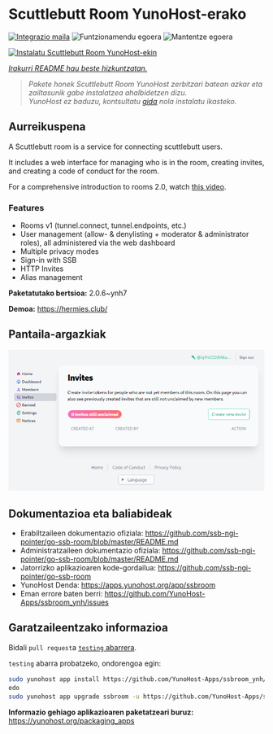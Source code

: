 <!--
Ohart ongi: README hau automatikoki sortu da <https://github.com/YunoHost/apps/tree/master/tools/readme_generator>ri esker
EZ editatu eskuz.
-->

# Scuttlebutt Room YunoHost-erako

[![Integrazio maila](https://dash.yunohost.org/integration/ssbroom.svg)](https://dash.yunohost.org/appci/app/ssbroom) ![Funtzionamendu egoera](https://ci-apps.yunohost.org/ci/badges/ssbroom.status.svg) ![Mantentze egoera](https://ci-apps.yunohost.org/ci/badges/ssbroom.maintain.svg)

[![Instalatu Scuttlebutt Room YunoHost-ekin](https://install-app.yunohost.org/install-with-yunohost.svg)](https://install-app.yunohost.org/?app=ssbroom)

*[Irakurri README hau beste hizkuntzatan.](./ALL_README.md)*

> *Pakete honek Scuttlebutt Room YunoHost zerbitzari batean azkar eta zailtasunik gabe instalatzea ahalbidetzen dizu.*  
> *YunoHost ez baduzu, kontsultatu [gida](https://yunohost.org/install) nola instalatu ikasteko.*

## Aurreikuspena

A Scuttlebutt room is a service for connecting scuttlebutt users.

It includes a web interface for managing who is in the room, creating invites, and creating a code of conduct for the room.

For a comprehensive introduction to rooms 2.0, watch [this video](https://www.youtube.com/watch?v=W5p0y_MWwDE).

### Features

- Rooms v1 (tunnel.connect, tunnel.endpoints, etc.)
- User management (allow- & denylisting + moderator & administrator roles), all administered via the web dashboard
- Multiple privacy modes
- Sign-in with SSB
- HTTP Invites
- Alias management

**Paketatutako bertsioa:** 2.0.6~ynh7

**Demoa:** <https://hermies.club/>

## Pantaila-argazkiak

![Scuttlebutt Room(r)en pantaila-argazkia](./doc/screenshots/screenshot.png)

## Dokumentazioa eta baliabideak

- Erabiltzaileen dokumentazio ofiziala: <https://github.com/ssb-ngi-pointer/go-ssb-room/blob/master/README.md>
- Administratzaileen dokumentazio ofiziala: <https://github.com/ssb-ngi-pointer/go-ssb-room/blob/master/README.md>
- Jatorrizko aplikazioaren kode-gordailua: <https://github.com/ssb-ngi-pointer/go-ssb-room>
- YunoHost Denda: <https://apps.yunohost.org/app/ssbroom>
- Eman errore baten berri: <https://github.com/YunoHost-Apps/ssbroom_ynh/issues>

## Garatzaileentzako informazioa

Bidali `pull request`a [`testing` abarrera](https://github.com/YunoHost-Apps/ssbroom_ynh/tree/testing).

`testing` abarra probatzeko, ondorengoa egin:

```bash
sudo yunohost app install https://github.com/YunoHost-Apps/ssbroom_ynh/tree/testing --debug
edo
sudo yunohost app upgrade ssbroom -u https://github.com/YunoHost-Apps/ssbroom_ynh/tree/testing --debug
```

**Informazio gehiago aplikazioaren paketatzeari buruz:** <https://yunohost.org/packaging_apps>
